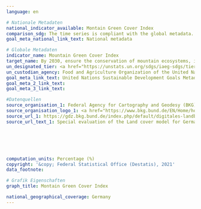 ```yaml
---
language: en

# Nationale Metadaten
national_indicator_available: Montain Green Cover Index
comparison_sdg: The time series is compliant with the global metadata.
goal_meta_national_link_text: National metadata

# Globale Metadaten
indicator_name: Mountain Green Cover Index
target_name: By 2030, ensure the conservation of mountain ecosystems, including their biodiversity, in order to enhance their capacity to provide benefits that are essential for sustainable development
un_designated_tier: <a href="https://unstats.un.org/sdgs/iaeg-sdgs/tier-classification/" title="Click here for more information on the UN tier classification.">Tier I</a>
un_custodian_agency: Food and Agriculture Organization of the United Nations (FAO)
goal_meta_link_text: United Nations Sustainable Development Goals Metadata
goal_meta_2_link_text: 
goal_meta_3_link_text: 

#Datenquellen
source_organisation_1: Federal Agency for Cartography and Geodesy (BKG)
source_organisation_logo_1: <a href="https://www.bkg.bund.de/EN/Home/home.html"><img src="https://g205sdgs.github.io/sdg-indicators/public/OrgImgEn/bkg.png" alt="Logo bkg" style="height:60px; width:148px" /></a>
source_url_1: https://gdz.bkg.bund.de/index.php/default/digitales-landbedeckungsmodell-fur-deutschland-stand-2018-lbm-de2018.html
source_url_text_1: Special evaluation of the Land cover model for Germany (LBM-DE) (only available in German)






computation_units: Percentage (%)
copyright: '&copy; Federal Statistical Office (Destatis), 2021'
data_footnote: 

# Grafik Eigenschaften
graph_title: Montain Green Cover Index

national_geographical_coverage: Germany
---
```


<span></span>
